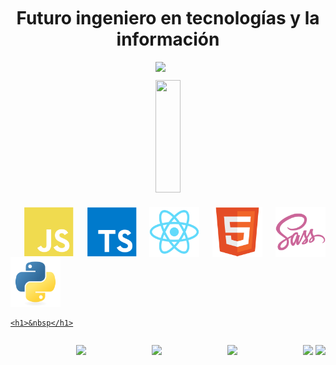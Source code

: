 <h1  style="text-align:center; margin-top:-30px">Futuro ingeniero en tecnologías y la información</h1>
<div style="display:flex; align-items:center; justify-content:center">
  <a href="https://github.com/luis-Front-end">
  <img height="180em" src="https://github-readme-stats.vercel.app/api?username=luis-Front-end&show_icons=true&theme=cobalt&include_all_commits=true&count_private=true"/>
  <img height="180em" style="width:100%; margin-top:10px" src="https://github-readme-stats.vercel.app/api/top-langs/?username=luis-Front-end&layout=compact&langs_count=7&theme=cobalt"/>
</div>

<div style="display:flex; align-items:center; justify-content:space-between;
flex-wrap:wrap; margin-top:20px; width:100%"><br>
  <img  alt="Luis-Js" height="80" width="80" src="https://raw.githubusercontent.com/devicons/devicon/master/icons/javascript/javascript-plain.svg">
  <img alt="Luis-Ts" height="80" width="80" src="https://raw.githubusercontent.com/devicons/devicon/master/icons/typescript/typescript-plain.svg">
  <img  alt="Luis-React" height="80" width="80" src="https://raw.githubusercontent.com/devicons/devicon/master/icons/react/react-original.svg">
  <img  alt="Luis-HTML" height="80" width="80" src="https://raw.githubusercontent.com/devicons/devicon/master/icons/html5/html5-original.svg">
  <img  alt="Luis-CSS" height="80" width="80" src="https://raw.githubusercontent.com/devicons/devicon/master/icons/sass/sass-original.svg">
  </div>
    <img  alt="Luis-Python" height="80" width="80" src="https://raw.githubusercontent.com/devicons/devicon/master/icons/python/python-original.svg">
	
	<h1>&nbsp</h1>
  </div>
  
  
<div style="display:flex; align-items:center; justify-content:space-between;
flex-wrap:wrap; width:100%"> 
  <a href="#" target="_blank"><img src="https://img.shields.io/badge/YouTube-FF0000?style=for-the-badge&logo=youtube&logoColor=white" target="_blank"></a>
  <a href="#" target="_blank"><img src="https://img.shields.io/badge/-Instagram-%23E4405F?style=for-the-badge&logo=instagram&logoColor=white" target="_blank"></a>
 	<a href="#" target="_blank"><img src="https://img.shields.io/badge/Twitch-9146FF?style=for-the-badge&logo=twitch&logoColor=white" target="_blank"></a>

<a href = "#"><img src="https://img.shields.io/badge/-Gmail-%23333?style=for-the-badge&logo=gmail&logoColor=white" target="_blank"></a>
<a href="#" target="_blank"><img src="https://img.shields.io/badge/-LinkedIn-%230077B5?style=for-the-badge&logo=linkedin&logoColor=white" target="_blank"></a>

</div>

